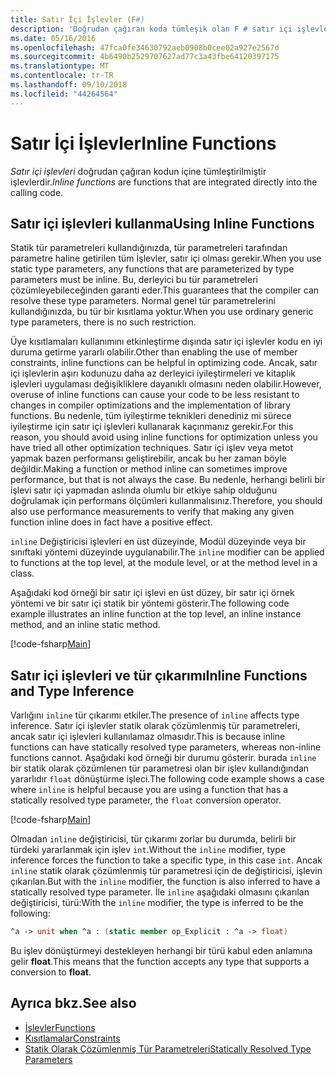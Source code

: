 ```yaml
---
title: Satır İçi İşlevler (F#)
description: 'Doğrudan çağıran koda tümleşik olan F # satır içi işlevleri hakkında bilgi edinin.'
ms.date: 05/16/2016
ms.openlocfilehash: 47fca0fe34630792aeb0908b0cee02a927e2567d
ms.sourcegitcommit: 4b6490b2529707627ad77c3a43fbe64120397175
ms.translationtype: MT
ms.contentlocale: tr-TR
ms.lasthandoff: 09/10/2018
ms.locfileid: "44264564"
---
```

# <a name="inline-functions"></a><span data-ttu-id="0c36b-103">Satır İçi İşlevler</span><span class="sxs-lookup"><span data-stu-id="0c36b-103">Inline Functions</span></span>

<span data-ttu-id="0c36b-104">*Satır içi işlevleri* doğrudan çağıran kodun içine tümleştirilmiştir işlevlerdir.</span><span class="sxs-lookup"><span data-stu-id="0c36b-104">*Inline functions* are functions that are integrated directly into the calling code.</span></span>

## <a name="using-inline-functions"></a><span data-ttu-id="0c36b-105">Satır içi işlevleri kullanma</span><span class="sxs-lookup"><span data-stu-id="0c36b-105">Using Inline Functions</span></span>

<span data-ttu-id="0c36b-106">Statik tür parametreleri kullandığınızda, tür parametreleri tarafından parametre haline getirilen tüm İşlevler, satır içi olması gerekir.</span><span class="sxs-lookup"><span data-stu-id="0c36b-106">When you use static type parameters, any functions that are parameterized by type parameters must be inline.</span></span> <span data-ttu-id="0c36b-107">Bu, derleyici bu tür parametreleri çözümleyebileceğinden garanti eder.</span><span class="sxs-lookup"><span data-stu-id="0c36b-107">This guarantees that the compiler can resolve these type parameters.</span></span> <span data-ttu-id="0c36b-108">Normal genel tür parametrelerini kullandığınızda, bu tür bir kısıtlama yoktur.</span><span class="sxs-lookup"><span data-stu-id="0c36b-108">When you use ordinary generic type parameters, there is no such restriction.</span></span>

<span data-ttu-id="0c36b-109">Üye kısıtlamaları kullanımını etkinleştirme dışında satır içi işlevler kodu en iyi duruma getirme yararlı olabilir.</span><span class="sxs-lookup"><span data-stu-id="0c36b-109">Other than enabling the use of member constraints, inline functions can be helpful in optimizing code.</span></span> <span data-ttu-id="0c36b-110">Ancak, satır içi işlevlerin aşırı kodunuzu daha az derleyici iyileştirmeleri ve kitaplık işlevleri uygulaması değişikliklere dayanıklı olmasını neden olabilir.</span><span class="sxs-lookup"><span data-stu-id="0c36b-110">However, overuse of inline functions can cause your code to be less resistant to changes in compiler optimizations and the implementation of library functions.</span></span> <span data-ttu-id="0c36b-111">Bu nedenle, tüm iyileştirme teknikleri denediniz mi sürece iyileştirme için satır içi işlevleri kullanarak kaçınmanız gerekir.</span><span class="sxs-lookup"><span data-stu-id="0c36b-111">For this reason, you should avoid using inline functions for optimization unless you have tried all other optimization techniques.</span></span> <span data-ttu-id="0c36b-112">Satır içi işlev veya metot yapmak bazen performansı geliştirebilir, ancak bu her zaman böyle değildir.</span><span class="sxs-lookup"><span data-stu-id="0c36b-112">Making a function or method inline can sometimes improve performance, but that is not always the case.</span></span> <span data-ttu-id="0c36b-113">Bu nedenle, herhangi belirli bir işlevi satır içi yapmadan aslında olumlu bir etkiye sahip olduğunu doğrulamak için performans ölçümleri kullanmalısınız.</span><span class="sxs-lookup"><span data-stu-id="0c36b-113">Therefore, you should also use performance measurements to verify that making any given function inline does in fact have a positive effect.</span></span>

<span data-ttu-id="0c36b-114">`inline` Değiştiricisi işlevleri en üst düzeyinde, Modül düzeyinde veya bir sınıftaki yöntemi düzeyinde uygulanabilir.</span><span class="sxs-lookup"><span data-stu-id="0c36b-114">The `inline` modifier can be applied to functions at the top level, at the module level, or at the method level in a class.</span></span>

<span data-ttu-id="0c36b-115">Aşağıdaki kod örneği bir satır içi işlevi en üst düzey, bir satır içi örnek yöntemi ve bir satır içi statik bir yöntemi gösterir.</span><span class="sxs-lookup"><span data-stu-id="0c36b-115">The following code example illustrates an inline function at the top level, an inline instance method, and an inline static method.</span></span>

[!code-fsharp[Main](../../../../samples/snippets/fsharp/lang-ref-3/snippet201.fs)]

## <a name="inline-functions-and-type-inference"></a><span data-ttu-id="0c36b-116">Satır içi işlevleri ve tür çıkarımı</span><span class="sxs-lookup"><span data-stu-id="0c36b-116">Inline Functions and Type Inference</span></span>

<span data-ttu-id="0c36b-117">Varlığını `inline` tür çıkarımı etkiler.</span><span class="sxs-lookup"><span data-stu-id="0c36b-117">The presence of `inline` affects type inference.</span></span> <span data-ttu-id="0c36b-118">Satır içi işlevler statik olarak çözümlenmiş tür parametreleri, ancak satır içi işlevleri kullanılamaz olmasıdır.</span><span class="sxs-lookup"><span data-stu-id="0c36b-118">This is because inline functions can have statically resolved type parameters, whereas non-inline functions cannot.</span></span> <span data-ttu-id="0c36b-119">Aşağıdaki kod örneği bir durumu gösterir. burada `inline` bir statik olarak çözümlenen tür parametresi olan bir işlev kullandığından yararlıdır `float` dönüştürme işleci.</span><span class="sxs-lookup"><span data-stu-id="0c36b-119">The following code example shows a case where `inline` is helpful because you are using a function that has a statically resolved type parameter, the `float` conversion operator.</span></span>

[!code-fsharp[Main](../../../../samples/snippets/fsharp/lang-ref-3/snippet202.fs)]

<span data-ttu-id="0c36b-120">Olmadan `inline` değiştiricisi, tür çıkarımı zorlar bu durumda, belirli bir türdeki yararlanmak için işlev `int`.</span><span class="sxs-lookup"><span data-stu-id="0c36b-120">Without the `inline` modifier, type inference forces the function to take a specific type, in this case `int`.</span></span> <span data-ttu-id="0c36b-121">Ancak `inline` statik olarak çözümlenmiş tür parametresi için de değiştiricisi, işlevin çıkarılan.</span><span class="sxs-lookup"><span data-stu-id="0c36b-121">But with the `inline` modifier, the function is also inferred to have a statically resolved type parameter.</span></span> <span data-ttu-id="0c36b-122">İle `inline` aşağıdaki olmasını çıkarılan değiştiricisi, türü:</span><span class="sxs-lookup"><span data-stu-id="0c36b-122">With the `inline` modifier, the type is inferred to be the following:</span></span>

```fsharp
^a -> unit when ^a : (static member op_Explicit : ^a -> float)
```

<span data-ttu-id="0c36b-123">Bu işlev dönüştürmeyi destekleyen herhangi bir türü kabul eden anlamına gelir **float**.</span><span class="sxs-lookup"><span data-stu-id="0c36b-123">This means that the function accepts any type that supports a conversion to **float**.</span></span>

## <a name="see-also"></a><span data-ttu-id="0c36b-124">Ayrıca bkz.</span><span class="sxs-lookup"><span data-stu-id="0c36b-124">See also</span></span>

- [<span data-ttu-id="0c36b-125">İşlevler</span><span class="sxs-lookup"><span data-stu-id="0c36b-125">Functions</span></span>](index.md)
- [<span data-ttu-id="0c36b-126">Kısıtlamalar</span><span class="sxs-lookup"><span data-stu-id="0c36b-126">Constraints</span></span>](../generics/constraints.md)
- [<span data-ttu-id="0c36b-127">Statik Olarak Çözümlenmiş Tür Parametreleri</span><span class="sxs-lookup"><span data-stu-id="0c36b-127">Statically Resolved Type Parameters</span></span>](../generics/statically-resolved-type-parameters.md)
